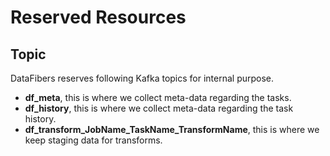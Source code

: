 # Reserved Resources

## Topic

DataFibers reserves following Kafka topics for internal purpose.

* **df\_meta**, this is where we collect meta-data regarding the tasks.
* **df\_history**, this is where we collect meta-data regarding the task history.
* **df\_transform\_JobName\_TaskName\_TransformName**, this is where we keep staging data for transforms.




